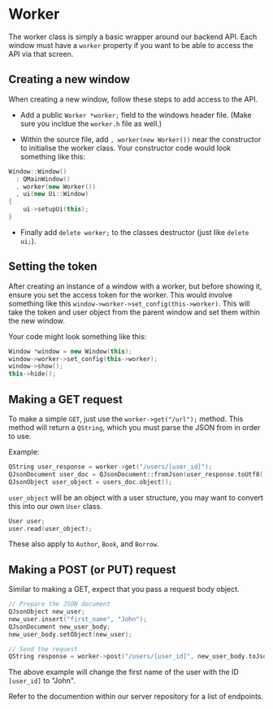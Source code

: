 # Worker

The worker class is simply a basic wrapper around our backend API. Each window must have a `worker` property if you want to be able to access the API via that screen.

## Creating a new window

When creating a new window, follow these steps to add access to the API.

- Add a public `Worker *worker;` field to the windows header file. (Make sure you incldue the `worker.h` file as well.)

- Within the source file, add `, worker(new Worker())` near the constructor to initialise the worker class. Your constructor code would look something like this:

```cpp
Window::Window()
  : QMainWindow()
  , worker(new Worker())
  , ui(new Ui::Window)
{
    ui->setupUi(this);
}
```

- Finally add `delete worker;` to the classes destructor (just like `delete ui;`).

## Setting the token

After creating an instance of a window with a worker, but before showing it, ensure you set the access token for the worker. This would involve something like this `window->worker->set_config(this->worker)`. This will take the token and user object from the parent window and set them within the new window.

Your code might look something like this:

```cpp
Window *window = new Window(this);
window->worker->set_config(this->worker);
window->show();
this->hide();
```

## Making a GET request

To make a simple `GET`, just use the `worker->get("/url");` method. This method will return a `QString`, which you must parse the JSON from in order to use.

Example:

```cpp
QString user_response = worker->get("/users/[user_id]");
QJsonDocument user_doc = QJsonDocument::fromJson(user_response.toUtf8());
QJsonObject user_object = users_doc.object();
```

`user_object` will be an object with a user structure, you may want to convert this into our own `User` class.

```cpp
User user;
user.read(user_object);
```

These also apply to `Author`, `Book`, and `Borrow`.

## Making a POST (or PUT) request

Similar to making a GET, expect that you pass a request body object.

```cpp
// Prepare the JSON document
QJsonObject new_user;
new_user.insert("first_name", "John");
QJsonDocument new_user_body;
new_user_body.setObject(new_user);

// Send the request
QString response = worker->post("/users/[user_id]", new_user_body.toJson());
```

The above example will change the first name of the user with the ID `[user_id]` to "John".

Refer to the documention within our server repository for a list of endpoints.
